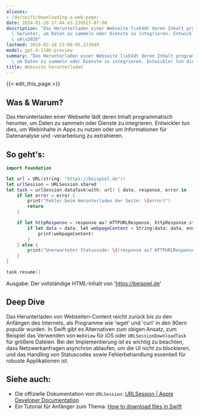 ```yaml
---
aliases:
- /de/swift/downloading-a-web-page/
date: 2024-01-20 17:44:43.239527-07:00
description: "Das Herunterladen einer Webseite l\xE4dt deren Inhalt programmatisch\
  \ herunter, um Daten zu sammeln oder Dienste zu integrieren. Entwickler tun dies,\
  \ um\u2026"
lastmod: 2024-02-18 23:09:05.233049
model: gpt-4-1106-preview
summary: "Das Herunterladen einer Webseite l\xE4dt deren Inhalt programmatisch herunter,\
  \ um Daten zu sammeln oder Dienste zu integrieren. Entwickler tun dies, um\u2026"
title: Webseite herunterladen
---
```


{{< edit_this_page >}}

## Was & Warum?
Das Herunterladen einer Webseite lädt deren Inhalt programmatisch herunter, um Daten zu sammeln oder Dienste zu integrieren. Entwickler tun dies, um Webinhalte in Apps zu nutzen oder um Informationen für Datenanalyse und -verarbeitung zu extrahieren.

## So geht's:
```Swift
import Foundation

let url = URL(string: "https://beispiel.de")!
let urlSession = URLSession.shared
let task = urlSession.dataTask(with: url) { data, response, error in
    if let error = error {
        print("Fehler beim Herunterladen der Seite: \(error)")
        return
    }

    if let httpResponse = response as? HTTPURLResponse, httpResponse.statusCode == 200 {
        if let data = data, let webpageContent = String(data: data, encoding: .utf8) {
            print(webpageContent)
        }
    } else {
        print("Unerwarteter Statuscode: \((response as? HTTPURLResponse)?.statusCode ?? -1)")
    }
}

task.resume()
```
Ausgabe: Der vollständige HTML-Inhalt von 'https://beispiel.de'

## Deep Dive
Das Herunterladen von Webseiten-Content reicht zurück bis zu den Anfängen des Internets, als Programme wie 'wget' und 'curl' in den 90ern populär wurden. In Swift gibt es Alternativen zum obigen Ansatz, zum Beispiel das Verwenden von `WebView` für iOS oder `URLSessionDownloadTask` für größere Dateien. Bei der Implementierung ist es wichtig zu beachten, dass Netzwerkanfragen asynchron ablaufen, um die UI nicht zu blockieren, und das Handling von Statuscodes sowie Fehlerbehandlung essentiell für robuste Applikationen ist.

## Siehe auch:
- Die offizielle Dokumentation von `URLSession`: [URLSession | Apple Developer Documentation](https://developer.apple.com/documentation/foundation/urlsession)
- Ein Tutorial für Anfänger zum Thema: [How to download files in Swift](https://www.hackingwithswift.com/read/7/overview)
